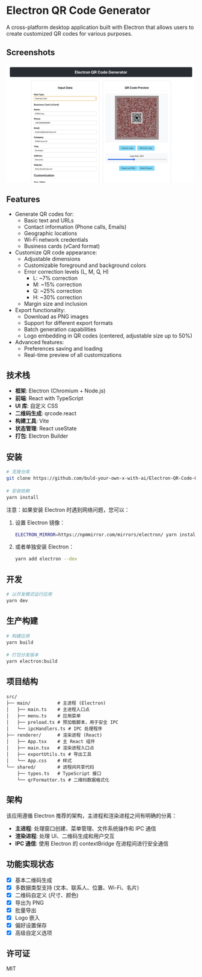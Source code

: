 # Electron QR Code Generator

A cross-platform desktop application built with Electron that allows users to create customized QR codes for various purposes.

## Screenshots

![DRCode](Screenshots/QRCode.png)

## Features

- Generate QR codes for:
  - Basic text and URLs
  - Contact information (Phone calls, Emails)
  - Geographic locations
  - Wi-Fi network credentials
  - Business cards (vCard format)
- Customize QR code appearance:
  - Adjustable dimensions
  - Customizable foreground and background colors
  - Error correction levels (L, M, Q, H)
    - L: ~7% correction
    - M: ~15% correction
    - Q: ~25% correction
    - H: ~30% correction
  - Margin size and inclusion
- Export functionality:
  - Download as PNG images
  - Support for different export formats
  - Batch generation capabilities
  - Logo embedding in QR codes (centered, adjustable size up to 50%)
- Advanced features:
  - Preferences saving and loading
  - Real-time preview of all customizations

## 技术栈

- **框架**: Electron (Chromium + Node.js)
- **前端**: React with TypeScript
- **UI 库**: 自定义 CSS
- **二维码生成**: qrcode.react
- **构建工具**: Vite
- **状态管理**: React useState
- **打包**: Electron Builder

## 安装

```bash
# 克隆仓库
git clone https://github.com/buld-your-own-x-with-ai/Electron-QR-Code-Generator

# 安装依赖
yarn install
```

注意：如果安装 Electron 时遇到网络问题，您可以：

1. 设置 Electron 镜像：
   ```bash
   ELECTRON_MIRROR=https://npmmirror.com/mirrors/electron/ yarn install
   ```

2. 或者单独安装 Electron：
   ```bash
   yarn add electron --dev
   ```

## 开发

```bash
# 以开发模式运行应用
yarn dev
```

## 生产构建

```bash
# 构建应用
yarn build

# 打包分发版本
yarn electron:build
```

## 项目结构

```
src/
├── main/          # 主进程 (Electron)
│   ├── main.ts    # 主进程入口点
│   ├── menu.ts    # 应用菜单
│   ├── preload.ts # 预加载脚本，用于安全 IPC
│   └── ipcHandlers.ts # IPC 处理程序
├── renderer/      # 渲染进程 (React)
│   ├── App.tsx    # 主 React 组件
│   ├── main.tsx   # 渲染进程入口点
│   ├── exportUtils.ts # 导出工具
│   └── App.css    # 样式
└── shared/        # 进程间共享代码
    ├── types.ts   # TypeScript 接口
    └── qrFormatter.ts # 二维码数据格式化
```

## 架构

该应用遵循 Electron 推荐的架构，主进程和渲染进程之间有明确的分离：

- **主进程**: 处理窗口创建、菜单管理、文件系统操作和 IPC 通信
- **渲染进程**: 处理 UI、二维码生成和用户交互
- **IPC 通信**: 使用 Electron 的 contextBridge 在进程间进行安全通信

## 功能实现状态

- [x] 基本二维码生成
- [x] 多数据类型支持 (文本、联系人、位置、Wi-Fi、名片)
- [x] 二维码自定义 (尺寸、颜色)
- [x] 导出为 PNG
- [x] 批量导出
- [x] Logo 嵌入
- [x] 偏好设置保存
- [x] 高级自定义选项

## 许可证

MIT

